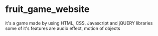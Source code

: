 # fruit_game_website
it's a game made by using HTML, CSS, Javascript and jQUERY libraries
some of it's features are audio effect, motion of objects
